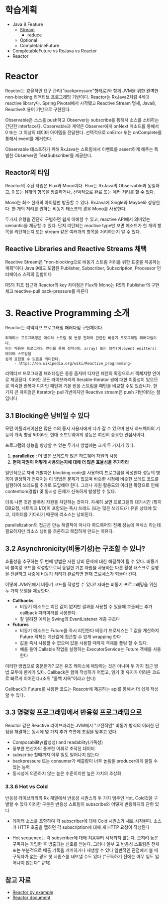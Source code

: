 #  학습계획
* Java 8 Feature
  - [Stream](https://github.com/gregor77/chamber/blob/master/reactive/src/test/java/com/rhyno/reactive/java8/stream/java8-stream.md)
    * reduce
  - Optional
  - CompletableFuture
* CompletableFuture vs RxJava vs Reactor 
* Reactor

# Reactor
Reactor는 효율적인 요구 관리("backpressure"형태로)와 함께 JVM을 위한 완벽한 non-blocking 리액티브 프로그래밍 기반이다.
Reactor는 RxJava2처럼 4세대 reactive library다. Spring Pivotal에서 시작됐고 Reactive Stream 명세, Java8, ReactiveX 용어 기반으로 구현된다.

Observable은 소스를 push하고 Observer는 subscribe를 통해서 소스를 소비하는 간단한 interface다.
Observable과 계약은 Observer에게 onNext 메소드를 통해서 0 또는 그 이상의 데이터 아이템을 전달한다.
선택적으로 onError 또는 onComplete를 통해서 event를 제거한다.

Observable 테스트하기 위해 RxJava는 스트림에서 이벤트를 assert하게 해주는 특별한 Observer인 
TestSubscriber를 제공한다.

## Reactor의 타입
Reactor의 주된 타입은 Flux<T>와 Mono<T>이다. Flux는 RxJava의 Observable과 동일하고, 0 또는 N개의 항목을 방출하거나, 선택적으로 완료 또는 에러 처리를 할 수 있다.

Mono는 최소 한개의 아이템만 방출할 수 있다. RxJava에 Single과 Maybe와 상응한다. 한 개의 처리를 원하는 비동기 태스크의 경우 Mono<Void>를 사용한다.

두가지 유형을 간단히 구별하면 쉽게 이해할 수 있고, reactive API에서 의미있는 semantic을 제공할 수 있다. 단지 리턴되는 reactive type만 보면 메소드가 한 개의 항목을 리턴하는지
또는 stream 같은 여러개의 항목을 처리하는지 알 수 있다.

## Reactive Libraries and Reactive Streams 채택
Reactive Stream은 "non-blocking으로 비동기 스트림 처리를 위한 표준을 제공하는 계획"이다
Java 9에도 포함된 Publisher, Subscriber, Subscription, Processor 인터페이스 스펙의 집합이다

RS의 최초 접근과 Reactor의 key 차이점은 Flux와 Mono는 RS의 Publisher의 구현체고 reactive-pull back-pressure를 따른다

# 3. Reactive Programming 소개
Reactor는 리액티브 프로그래밍 패러다임 구현체이다.
```
리액티브 프로그래밍은 데이터 스트림 및 변경 전파와 관련된 비동기 프로그래밍 패러다임이다.
이는 채용된 프로그래밍 언어를 통해 정적(예: array) 또는 정적(예:event emitters) 데이터 스트림을
쉽게 표현할 수 있음을 의미한다.
    - https://en.wikipedia.org/wiki/Reactive_programming-
```
리액티브 프로그래밍 패러다임은 종종 옵저버 디자인 패턴의 확장으로서 객체지향 언어로 제공된다. 이러한 모든 라이브러리의 
Iterable-Iterator 쌍에 대한 이중성이 있으므로 익숙한 반복자 디자인 패턴과 기본 반응 스트림을 패턴을
비교할 수도 있습니다. 한 가지 큰 차이점은 Iterator는 pull기반이지만 Reactive stream은 push 기반이라는 점입니다

## 3.1 Blocking은 낭비일 수 있다
모던 어플리케이션은 많은 수의 동시 사용자에게 다가 갈 수 있으며 현재 하드웨어의 기능이 계속 향상 되더라도
현대 소프트웨어의 성능은 여전히 중요한 관심사이다.

프로그램의 성능을 향상할 수 있는 두가지 방법에는 크게 두 가지가 있다.
1. **parallelize** : 더 많은 쓰레드와 많은 하드웨어 자원의 사용
2. **현재 자원이 어떻게 사용되는지에 대해 더 많은 효율성을 추가하라**

일반적으로 자바 개발자은 blocking code를 사용하여 프로그램을 작성한다 성능의 병목이 발생하기 전까지는 이 방법은 문제가 없으며
비슷한 시점에 비슷한 쓰레드 코드를 실행하여 쓰레드를 추가로 도입해야 한다. 그러나 자원 활용도의 이러한 확장으로 인해 contention(경합) 
및 동시성 문제가 신속하게 발생할 수 있다.

더욱 나쁜 것은 블록킹 자원을 차단하는 것이다. 자세히 보면 프로그램의 대기시간 (특히 DB요청, 네트워크 I/O)이 포함되는 즉시 쓰레드
(또는 많은 쓰레드)가 유휴 상태에 있고, 데이터를 기다리기 때문에 리소스는 낭비된다.

parallelization의 접근은 만능 해결책이 아니다 하드웨어의 전체 성능에 엑세스 하는데 필요하지만 
리소스 낭비를 추론하고 복잡하게 만드는 이유다.

## 3.2 Asynchronicity(비동기성)는 구조할 수 있나?
효율성을 추구하는 두 번째 방법은 자원 낭비 문제에 대한 해결책이 될 수 있다. 비동기 비 블록킹 코드를 작성함으로써 동일한 기본 자원을
사용하는 다른 활성 태스크로 실행을 전환하고 나중에 비동기 처리가 완료되면 현재 프로세스가 되돌아 간다.
 
어떻께 JVM위에서 비동기 코드를 작성할 수 있나? 자바는 비동기 프로그래밍을 위한 두 가지 모델을 제공한다.
* **Callbacks**
  - 비동기 메소드는 리턴 값이 없지만 결과를 사용할 수 있을때 호출되는 추가 callback 파라미터를 사용한다.
  - 잘 알려진 예제는 Swing의 EventListener 계층 구조다
* **Futures**
  - 비동기 메소드는 Future<T>를 즉시 리턴한다 비동기 프로세스는 T 값을 계산하지 Future 객체는 계산값에 접근할 수 있게 wrapping 한다
  - 값을 즉시 사용할 수 없으며 값을 사용할 때까지 객체를 폴링 할 수 있다.
  - 예를 들어 Callable <T> 작업을 실행하는 ExecutorService는 Future 객체를 사용한다

이러한 방법으로 충분한가? 모든 유즈 케이스에 해당하는 것은 아니며 두 가지 접근 방법 모두에 한계가 있다.
Callback은 함께 작성하기 어렵고, 읽기 및 유지가 어려운 코드로 빠르게 이어진다.(소위 "콜백 지옥"이라고 한다)

Callback과 Future를 사용한 코드는 Reacotr에 제공하는 api를 통해서 더 쉽게 작성할 수 있다.

## 3.3 명령형 프로그래밍에서 반응형 프로그래밍으로
Reactor 같은 Reactive 라이브러리는 JVM에서 "고전적인" 비동기 방식의 이러한 단점을 해결하는 동시에
몇 가지 추가 측면에 초점을 맞추고 있다.
* Composability(합성성) and readablity(가독성)
* 풍부한 연산자의 풍부한 어휘로 조작된 데이터
* subscribe 할때까지 아무 일도 일어나지 않는다
* backpressure 또는 consumer가 배출량이 너무 높음을 producer에게 알릴 수 있는 능력
* 동시성에 의존하지 않는 높은 수준이지만 높은 가치의 추상화

### 3.3.6 Hot vs Cold
반응성 라이브러리의 Rx 계열에서 반응성 시퀀스의 두 가지 범주인 Hot, Cold것을 구별할 수 있다 이러한 구분은
반응성 스트림이 subscribe와 어떻게 반응하지와 관련 있다

* 데이터 소스를 포함하여 각 subscriber에 대해 Cold 시퀀스가 새로 시작된다. 소스가 HTTP 호출을 랩하면 각
subscription에 대해 새 HTTP 요청이 작성된다

* Hot sequence는 각 subscriber에 대해 처음부터 시작되지 않는다. 오히려 늦은 구독자는 가입한 후 방출되는
신호를 받는다. 그러나 일부 고 반응성 스트림은 전체 또는 부분적으로 배출 기록을 캐쉬하거나 재생할 수 있다
일반적인 관점에서 볼 때 구독자가 없는 경우 핫 시퀀스를 내보낼 수도 있다 ("구독하기 전에는 아무 일도 일어나지 않는다" 규칙) 


## 참고 자료
* [Reactor by example](https://www.infoq.com/articles/reactor-by-example)
* [Reactor document](https://projectreactor.io/docs/core/release/reference/#getting-started)